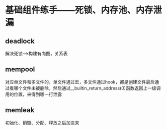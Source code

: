 # 基础组件练手——死锁、内存池、内存泄漏
## deadlock
解决死锁——>构建有向图，关系表
## mempool
对应单文件和多文件的，单文件通过宏，多文件通过hook，都是创建文件最后通过看哪个文件未被删除，然后通过__builtin_return_address(0)函数返回上一级调用的位置，来得到哪一行泄露
## memleak
初始化、销毁、分配、释放之后加进来
